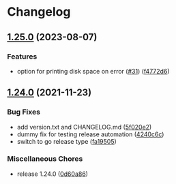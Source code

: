 # Changelog

## [1.25.0](https://www.github.com/snakemake/snakemake-github-action/compare/v1.24.0...v1.25.0) (2023-08-07)


### Features

* option for printing disk space on error ([#31](https://www.github.com/snakemake/snakemake-github-action/issues/31)) ([f4772d6](https://www.github.com/snakemake/snakemake-github-action/commit/f4772d66a211af0d1542b0d756189e1d025ae984))

## [1.24.0](https://www.github.com/snakemake/snakemake-github-action/compare/v1.23.0...v1.24.0) (2021-11-23)


### Bug Fixes

* add version.txt and CHANGELOG.md ([5f020e2](https://www.github.com/snakemake/snakemake-github-action/commit/5f020e2570029576947638d5cc12c33a49b3252e))
* dummy fix for testing release automation ([4240c6c](https://www.github.com/snakemake/snakemake-github-action/commit/4240c6c20af80f35c5e282e94aae432afd2b47aa))
* switch to go release type ([fa19505](https://www.github.com/snakemake/snakemake-github-action/commit/fa195051789ccd9a70c36d34bb0f6ca80478a3af))


### Miscellaneous Chores

* release 1.24.0 ([0d60a86](https://www.github.com/snakemake/snakemake-github-action/commit/0d60a86f388e02bbf40d1b90f2e280822534d468))
